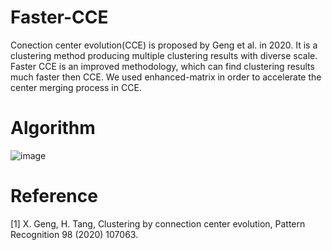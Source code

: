 # Faster-CCE
Conection center evolution(CCE) is proposed by Geng et al. in 2020. 
It is a clustering method producing multiple clustering results with diverse scale.
Faster CCE is an improved methodology, which can find clustering results much faster then CCE. 
We used enhanced-matrix in order to accelerate the center merging process in CCE.

# Algorithm
![image](<.faster_CCE_algorithm.png>)


# Reference
[1] X. Geng, H. Tang, Clustering by connection center evolution, Pattern
Recognition 98 (2020) 107063.
